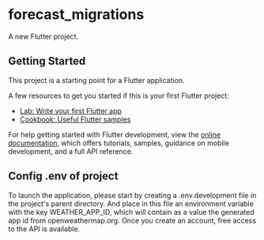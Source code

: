 # forecast_migrations

A new Flutter project.

## Getting Started

This project is a starting point for a Flutter application.

A few resources to get you started if this is your first Flutter project:

- [Lab: Write your first Flutter app](https://docs.flutter.dev/get-started/codelab)
- [Cookbook: Useful Flutter samples](https://docs.flutter.dev/cookbook)

For help getting started with Flutter development, view the
[online documentation](https://docs.flutter.dev/), which offers tutorials,
samples, guidance on mobile development, and a full API reference.

## Config .env of project

To launch the application, please start by creating a .env.development file in the project's parent directory. And place in this file an environment variable with the key WEATHER_APP_ID, which will contain as a value the generated app id from openweathermap.org. Once you create an account, free access to the API is available.